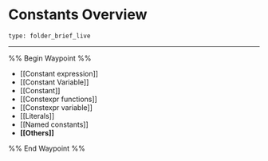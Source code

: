 # Constants Overview
 
```ccard
type: folder_brief_live
```
 
---

%% Begin Waypoint %%
- [[Constant expression]]
- [[Constant Variable]]
- [[Constant]]
- [[Constexpr functions]]
- [[Constexpr variable]]
- [[Literals]]
- [[Named constants]]
- **[[Others]]**

%% End Waypoint %%